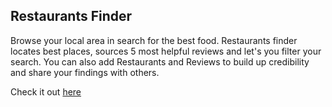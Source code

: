 ## Restaurants Finder

Browse your local area in search for the best food. Restaurants finder locates best places, sources 5 most helpful
reviews and let's you filter your search. You can also add Restaurants and Reviews to build up credibility and share your
findings with others.

Check it out [here](https://foodie-bible.herokuapp.com/)
